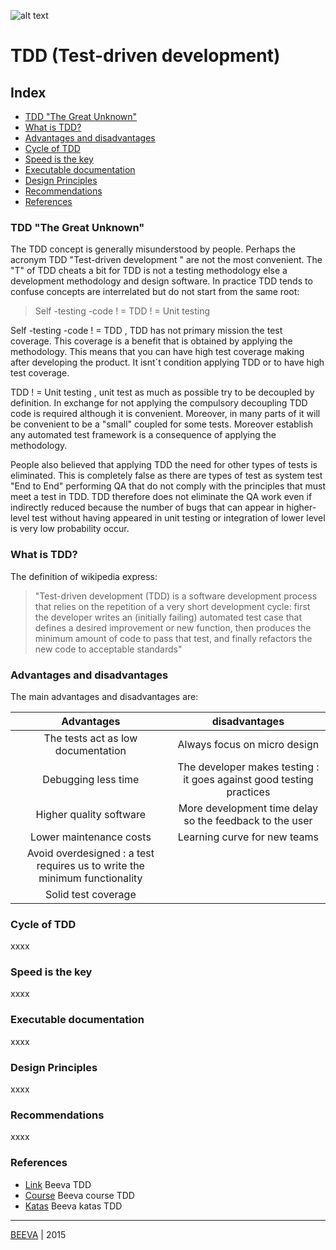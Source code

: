 ![alt text](https://github.com/beeva-danielpetrovic/beeva-best-practices/blob/master/agile/developerTeamScrum/TDD/static/Que-es-TDD.png "TDD")
# TDD (Test-driven development)

## Index

* [TDD "The Great Unknown"](#tdd-the-great-unknown)
* [What is TDD?](#what-is-tdd)
* [Advantages and disadvantages](#advantages-and-disadvantages)
* [Cycle of TDD](#cycle-of-tdd)
* [Speed is the key](#speed-is-the-key)
* [Executable documentation](#executable-documentation)
* [Design Principles](#design-principles)
* [Recommendations](#recommendations)
* [References](#references)

### TDD "The Great Unknown" 
The TDD concept is generally misunderstood by people. Perhaps the acronym TDD "Test-driven development " are not the most convenient. The "T" of TDD cheats a bit for TDD is not a testing methodology else a development methodology and design software.
In practice TDD tends to confuse concepts are interrelated but do not start from the same root:
> Self -testing -code ! = TDD ! = Unit testing

Self -testing -code ! = TDD , TDD has not primary mission the test coverage. This coverage is a benefit that is obtained by applying the methodology. This means that you can have high test coverage making after developing the product. It isnt´t condition applying TDD or to have high test coverage.

TDD ! = Unit testing , unit test as much as possible try to be decoupled by definition. In exchange for not applying the compulsory decoupling TDD code is required although it is convenient. Moreover, in many parts of it will be convenient to be a "small" coupled for some tests. Moreover establish any automated test framework is a consequence of applying the methodology.

People also believed that applying TDD the need for other types of tests is eliminated. This is completely false as there are types of test as system test "End to End" performing QA that do not comply with the principles that must meet a test in TDD. TDD therefore does not eliminate the QA work even if indirectly reduced because the number of bugs that can appear in higher-level test without having appeared in unit testing or integration of lower level is very low probability occur.

### What is TDD?
The definition of wikipedia express:
> "Test-driven development (TDD) is a software development process that relies on the repetition of a very short development cycle: first the developer writes an (initially failing) automated test case that defines a desired improvement or new function, then produces the minimum amount of code to pass that test, and finally refactors the new code to acceptable standards"

### Advantages and disadvantages
The main advantages and disadvantages are:

| Advantages                                 | disadvantages |
| :-------------:                            |:-------------:|
| The tests act as low documentation         | Always focus on micro design |
| Debugging less time                        | The developer makes testing : it goes against good testing practices |
| Higher quality software                    | More development time delay so the feedback to the user |
| Lower maintenance costs                    | Learning curve for new teams |
| Avoid overdesigned : a test requires us to write the minimum functionality | |
| Solid test coverage                        | |

### Cycle of TDD 
xxxx

### Speed is the key 
xxxx

### Executable documentation 
xxxx

### Design Principles 
xxxx

### Recommendations 
xxxx



### References

* [Link](https://www.beeva.com/beeva-view/metodologiasagiles/desarrollo-dirigido-por-test-el-gran-desconocido/) Beeva TDD
* [Course](https://github.com/beeva-danielpetrovic/beeva-curso-tdd) Beeva course TDD
* [Katas](https://github.com/beeva-danielpetrovic/beeva-taller-tdd/tree/master) Beeva katas TDD

___

[BEEVA](http://www.beeva.com) | 2015

